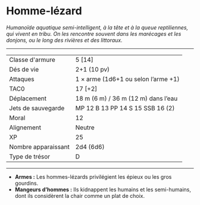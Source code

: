 # Homme-lézard


*Humanoïde aquatique semi-intelligent, à la tête et à la queue
reptiliennes, qui vivent en tribu. On les rencontre souvent dans les
marécages et les donjons, ou le long des rivières et des littoraux.*

-----

|                     |                                     |
| ------------------- | ----------------------------------- |
| Classe d'armure     | 5 \[14\]                            |
| Dés de vie          | 2+1 (10 pv)                         |
| Attaques            | 1 × arme (1d6+1 ou selon l’arme +1) |
| TAC0                | 17 \[+2\]                           |
| Déplacement         | 18 m (6 m) / 36 m (12 m) dans l’eau |
| Jets de sauvegarde  | MP 12 B 13 PP 14 S 15 SSB 16 (2)    |
| Moral               | 12                                  |
| Alignement          | Neutre                              |
| XP                  | 25                                  |
| Nombre apparaissant | 2d4 (6d6)                           |
| Type de trésor      | D                                   |

-----

  - **Armes :** Les hommes-lézards privilégient les épieux ou les gros
    gourdins.
  - **Mangeurs d’hommes :** Ils kidnappent les humains et les
    semi-humains, dont ils considèrent la chair comme un plat de choix.